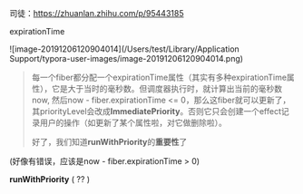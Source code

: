 司徒：https://zhuanlan.zhihu.com/p/95443185

expirationTime

![image-20191206120904014](/Users/test/Library/Application Support/typora-user-images/image-20191206120904014.png)



> 每一个fiber都分配一个expirationTime属性（其实有多种expirationTime属性），它是大于当时的毫秒数。但调度器执行时，就计算出当前的毫秒数now, 然后now - fiber.expirationTime <= 0，那么这fiber就可以更新了，其priorityLevel会改成**ImmediatePriority**。否则它只会创建一个effect记录用户的操作（如更新了某个属性啦，对它做删除啦）。
>
> 好了，我们知道**runWithPriority**的**重要性**了

(好像有错误，应该是now - fiber.expirationTime > 0)

**runWithPriority** ( ?? )